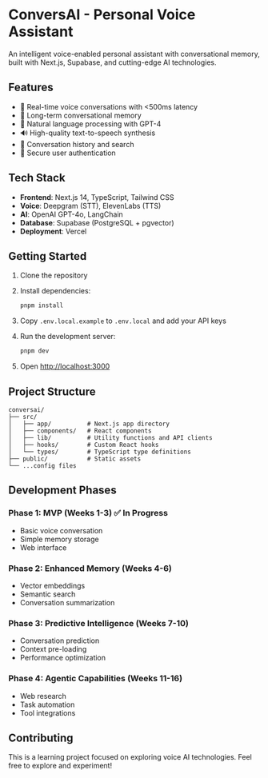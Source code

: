 # ConversAI - Personal Voice Assistant

An intelligent voice-enabled personal assistant with conversational memory, built with Next.js, Supabase, and cutting-edge AI technologies.

## Features

- 🎤 Real-time voice conversations with <500ms latency
- 🧠 Long-term conversational memory
- 💬 Natural language processing with GPT-4
- 🔊 High-quality text-to-speech synthesis
- 📝 Conversation history and search
- 🔐 Secure user authentication

## Tech Stack

- **Frontend**: Next.js 14, TypeScript, Tailwind CSS
- **Voice**: Deepgram (STT), ElevenLabs (TTS)
- **AI**: OpenAI GPT-4o, LangChain
- **Database**: Supabase (PostgreSQL + pgvector)
- **Deployment**: Vercel

## Getting Started

1. Clone the repository
2. Install dependencies:
   ```bash
   pnpm install
   ```

3. Copy `.env.local.example` to `.env.local` and add your API keys

4. Run the development server:
   ```bash
   pnpm dev
   ```

5. Open [http://localhost:3000](http://localhost:3000)

## Project Structure

```
conversai/
├── src/
│   ├── app/          # Next.js app directory
│   ├── components/   # React components
│   ├── lib/          # Utility functions and API clients
│   ├── hooks/        # Custom React hooks
│   └── types/        # TypeScript type definitions
├── public/           # Static assets
└── ...config files
```

## Development Phases

### Phase 1: MVP (Weeks 1-3) ✅ In Progress
- Basic voice conversation
- Simple memory storage
- Web interface

### Phase 2: Enhanced Memory (Weeks 4-6)
- Vector embeddings
- Semantic search
- Conversation summarization

### Phase 3: Predictive Intelligence (Weeks 7-10)
- Conversation prediction
- Context pre-loading
- Performance optimization

### Phase 4: Agentic Capabilities (Weeks 11-16)
- Web research
- Task automation
- Tool integrations

## Contributing

This is a learning project focused on exploring voice AI technologies. Feel free to explore and experiment!